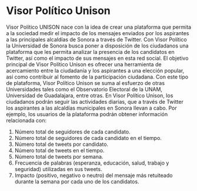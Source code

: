# Visor Político Unison

Visor Político UNISON nace con la idea de crear una plataforma que permita a la
sociedad medir el impacto de los mensajes enviados por los aspirantes a las
principales alcaldías de Sonora a través de Twitter. Con Visor Político la Universidad
de Sonora busca poner a disposición de los ciudadanos una plataforma que les
permita analizar la presencia de los candidatos en Twitter, así como el impacto de sus
mensajes en esta red social.
El objetivo principal de Visor Político Unison es ofrecer una herramienta de
acercamiento entre la ciudadanía y los aspirantes a una elección popular, así como
contribuir al fomento de la participación ciudadana.
Con este tipo de plataforma, Visor Político Unison se suma al esfuerzo de otras
Universidades tales como el Observatorio Electoral de la UNAM, Universidad de
Guadalajara, entre otras.
En Visor Político Unison, los ciudadanos podrán seguir las actividades diarias, que a
través de Twitter los aspirantes a las alcaldías municipales en Sonora llevan a cabo.
Por ejemplo, los usuarios de la plataforma podrán obtener información relacionada
con:
1) Número total de seguidores de cada candidato.
2) Número total de seguidores de cada candidato en el tiempo.
3) Número total de tweets por candidato.
4) Número total de tweets en el tiempo.
5) Número total de tweets por semana.
6) Frecuencia de palabras (esperanza, educación, salud, trabajo y seguridad)
utilizadas en sus tweets.
7) Impacto (positivo, negativo o neutro) del mensaje más retuiteado durante la
semana por cada uno de los candidatos.
